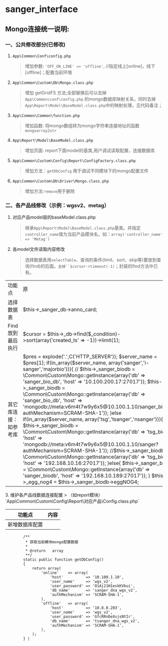 # sanger_interface
## Mongo连接统一说明:

### 一、公共修改部分(已修改)
1. `App\Common\Conf\config.php`
    > 增加参数:  `'OFF_ON_LINE' => 'offline'`, //指定线上[online]，线下[offline]；配置当前环境

2. `App\Common\Custom\Db\Mongo.class.php`
    > 增加 getGridFS 方法;全部替换后可以去掉`App\Common\conf\config.php` 的mongo数据库映射关系，同时去掉`App\Report\Model\BaseModel.class.php`中的映射处理，见代码备注；

3. `App\Common\Common\function.php`
    > 增加函数: 将mongo数组转为mongo字符串连接地址的函数`mongoarray2str`

4. `App\Report\Model\BaseModel.class.php`
    > 增加页面: report下面model的基类,用户调试读取配置，连接数据库

5. `App\Common\Custom\Config\Report\ConfigFactory.class.php`
    > 增加方法：`getDbConfig` 用于调试不同模块下的mongo配置文件

6. `App\Common\Custom\Db\Driver\Mongo.class.php`
    > 增加方法:`remove`用于删除

### 二、各产品线修改（示例：wgsv2、metag）

1. 对应产品model层的baseModel.class.php
    > 继承`App\Report\Model\BaseModel.class.php`基类。并指定`controller_name`值为当前产品模块名，如：`array('controller_name' => 'Metag')`

2. 各model文件读取内容修改
    > 选择数据表用`selectTable`、查询的条件(limit、sort、skip等)要放到查询(find)的后面。`去掉``$cursor->timeout(-1)`；封装的find方法中已有。

<table>
<tr><td>功能点</td><td>原</td><td>现</td></tr>
<tr>
    <td>选择数据表</td>
    <td>
        $this->_sanger_db->anno_card;
    </td>
    <td>
        $this->_sanger_db->selectTable('anno_card');
    </td>
</tr>
<tr>
    <td>Find放到最后执行</td>
    <td>
        $cursor = $this->_db->find($_condition)->sort(array('created_ts' => -1))->limit(1);
    </td>
    <td>
        $cursor = $this->_db->sort(array('created_ts' => -1))->limit(1)->find($_condition);
    </td>
</tr>
<tr>
    <td>其它库连接：如参考库</td>
    <td>
        $pres = explode('.',C('HTTP_SERVER'));
        $server_name = $pres[1];
        if(in_array($server_name, array('sanger','i-sanger','majorbio'))){
            // $this->_sanger_biodb = \Common\Custom\Mongo::getInstance(array('db' => 'sanger_bio_db', 'host' => '10.100.200.17:27017'));
            $this->_sanger_biodb = \Common\Custom\Mongo::getInstance(array('db' => 'sanger_bio_db', 'host' => 'mongodb://meta:v6m4t7w9y6x5@10.100.1.10/sanger_biodb?authMechanism=SCRAM-SHA-1'));
        }else if(in_array($server_name, array('tsg','tsanger','nsanger'))){
            $this->_sanger_biodb = \Common\Custom\Mongo::getInstance(array('db' => 'tsg_biodb', 'host' => 'mongodb://meta:v6m4t7w9y6x5@10.100.1.10/sanger?authMechanism=SCRAM-SHA-1'));
            //$this->_sanger_biodb = \Common\Custom\Mongo::getInstance(array('db' => 'tsg_biodb', 'host' => '192.168.10.16:27017'));
        }else{
            $this->_sanger_biodb = \Common\Custom\Mongo::getInstance(array('db' => 'sanger_biodb', 'host' => '192.168.10.189:27017'));
        }
        $this->_egg_nog4 = $this->_sanger_biodb->eggNOG4;
    </td>
    <td>
        $db_config_params   = array('module_name' => MODULE_NAME, 'controller_name' => 'Bio','off_on_line' => C('OFF_ON_LINE'));
        $db_config          = \Common\Custom\Config\Report\ConfigFactory::getDbConfig($db_config_params);
        $host               = mongoarray2str($db_config);
        if (empty($host)) {
            echo '转化mongo数据库连接出错';
            exit;
        }
        $db_name = $this->getMongoDbNameByDbName($db_config['db_name']); //取mongodb库名
        $this->_sanger_biodb = \Common\Custom\Db\Mongo::getInstance(array('db' => $db_name, 'host' => $host));
        $this->_egg_nog4 = $this->_sanger_biodb->selectTable('eggNOG4');
    </td>
</tr>
</table>
3. 维护各产品线数据连接配置
    > （如report模块）`App\Common\Custom\Config\Report\对应产品\Config.class.php`

| 功能点 | 内容 |
| --------- | -----:|
| 新增数据库配置 | 
            /**
             * 获取当前模块mongo配置数据
             *
             * @return   array
             **/
            static public function getDbConfig()
            {
                return array(
                    'online'    => array(
                        'host'          => '10.100.1.10',
                        'user_name'     => 'wgs_v2',
                        'user_password' => 'O1Aj21H1eskKVkui',
                        'db_name'       => 'sanger_dna_wgs_v2',
                        'authMechanism' => 'SCRAM-SHA-1',
                    ),
                    'offline'   => array(
                        'host'          => '10.8.0.203',
                        'user_name'     => 'wgs_v2',
                        'user_password' => 'GfcRRnDeXvjsNtIr',
                        'db_name'       => 'tsanger_dna_wgs_v2',
                        'authMechanism' => 'SCRAM-SHA-1',
                    ),
                );
            } |